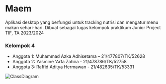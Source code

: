 # Maem
Aplikasi desktop yang berfungsi untuk tracking nutrisi dan mengatur menu makan sehari-hari. Dibuat sebagai tugas kelompok praktikum Junior Project TIF, TA 2023/2024

### Kelompok 4
- Anggota 1: Muhammad Azka Adhisetama – 21/477807/TK/52628
- Anggota 2: Yasmine 'Arfa Zahira - 21/478786/TK/52758
- Anggota 3: Raffid Aditya Hermawan - 21/482635/TK/53331

![ClassDiagram](https://github.com/Adhisetama/Maem/assets/134650080/368b9f05-a78b-4600-8f45-fa5cd95d8ffc)
